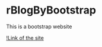 # rBlogByBootstrap
This is a bootstrap website

[!Link of the site](https://rajnishdascse.github.io/rBlogByBootstrap/)
